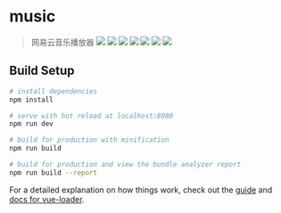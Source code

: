 # music

> 网易云音乐播放器
![](/assets/1.png)
![](/assets/2.png)
![](/assets/3.png)
![](/assets/4.png)
![](/assets/5.png)
![](/assets/6.png)
![](/assets/7.png)

## Build Setup

``` bash
# install dependencies
npm install

# serve with hot reload at localhost:8080
npm run dev

# build for production with minification
npm run build

# build for production and view the bundle analyzer report
npm run build --report
```

For a detailed explanation on how things work, check out the [guide](http://vuejs-templates.github.io/webpack/) and [docs for vue-loader](http://vuejs.github.io/vue-loader).

